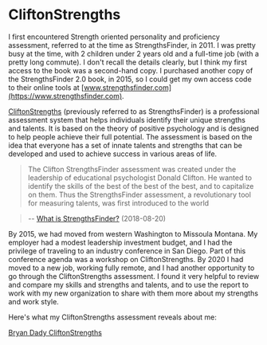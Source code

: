 # CliftonStrengths

I first encountered Strength oriented personality and proficiency assessment, referred to at the time as StrengthsFinder, in 2011. I was pretty busy at the time, with 2 children under 2 years old and a full-time job (with a pretty long commute). I don't recall the details clearly, but I think my first access to the book was a second-hand copy. I purchased another copy of the StrengthsFinder 2.0 book, in 2015, so I could get my own access code to their online tools at [www.strengthsfinder.com](https://www.strengthsfinder.com).

[CliftonStrengths](https://en.wikipedia.org/wiki/CliftonStrengths) (previously referred to as StrengthsFinder) is a professional assessment system that helps individuals identify their unique strengths and talents. It is based on the theory of positive psychology and is designed to help people achieve their full potential. The assessment is based on the idea that everyone has a set of innate talents and strengths that can be developed and used to achieve success in various areas of life.

> The Clifton StrengthsFinder assessment was created under the leadership of educational psychologist Donald Clifton. He wanted to identify the skills of the best of the best of the best, and to capitalize on them. Thus the StrengthsFinder assessment, a revolutionary tool for measuring talents, was first introduced to the world

> -- [What is StrengthsFinder?](https://newsroom.unl.edu/announce/rsoadvisernews/7858/47596) (2018-08-20)

By 2015, we had moved from western Washington to Missoula Montana. My employer had a modest leadership investment budget, and I had the privilege of traveling to an industry conference in San Diego. Part of this conference agenda was a workshop on CliftonStrengths. By 2020 I had moved to a new job, working fully remote, and I had another opportunity to go through the CliftonStrengths assessment. I found it very helpful to review and compare my skills and strengths and talents, and to use the report to work with my new organization to share with them more about my strengths and work style.

Here's what my CliftonStrengths assessment reveals about me:

[Bryan Dady CliftonStrengths](https://bryandady.com/docs/reference/Bryan_Dady_CliftonStrengths)
